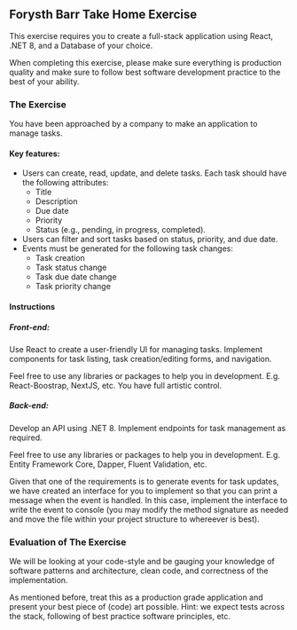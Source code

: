## Forysth Barr Take Home Exercise
This exercise requires you to create a full-stack application using React, .NET 8, and a Database of your choice. 

When completing this exercise, please make sure everything is production quality and make sure to follow best software development practice to the best of your ability.

### The Exercise

You have been approached by a company to make an application to manage tasks.

#### Key features:
- Users can create, read, update, and delete tasks. Each task should have the following attributes: 
  - Title
  - Description
  - Due date
  - Priority
  - Status (e.g., pending, in progress, completed).
- Users can filter and sort tasks based on status, priority, and due date.
- Events must be generated for the following task changes:
  - Task creation
  - Task status change
  - Task due date change
  - Task priority change

#### Instructions

##### Front-end:

Use React to create a user-friendly UI for managing tasks. Implement components for task listing, task creation/editing forms, and navigation.

Feel free to use any libraries or packages to help you in development. E.g. React-Boostrap, NextJS, etc. You have full artistic control.

##### Back-end:

Develop an API using .NET 8. Implement endpoints for task management as required.

Feel free to use any libraries or packages to help you in development. E.g. Entity Framework Core, Dapper, Fluent Validation, etc.

Given that one of the requirements is to generate events for task updates, we have created an interface for you to implement so that you can print a message when the event is handled. In this case, implement the interface to write the event to console (you may modify the method signature as needed and move the file within your project structure to whereever is best).

### Evaluation of The Exercise

We will be looking at your code-style and be gauging your knowledge of software patterns and architecture, clean code, and correctness of the implementation.

As mentioned before, treat this as a production grade application and present your best piece of (code) art possible. Hint: we expect tests across the stack, following of best practice software principles, etc.